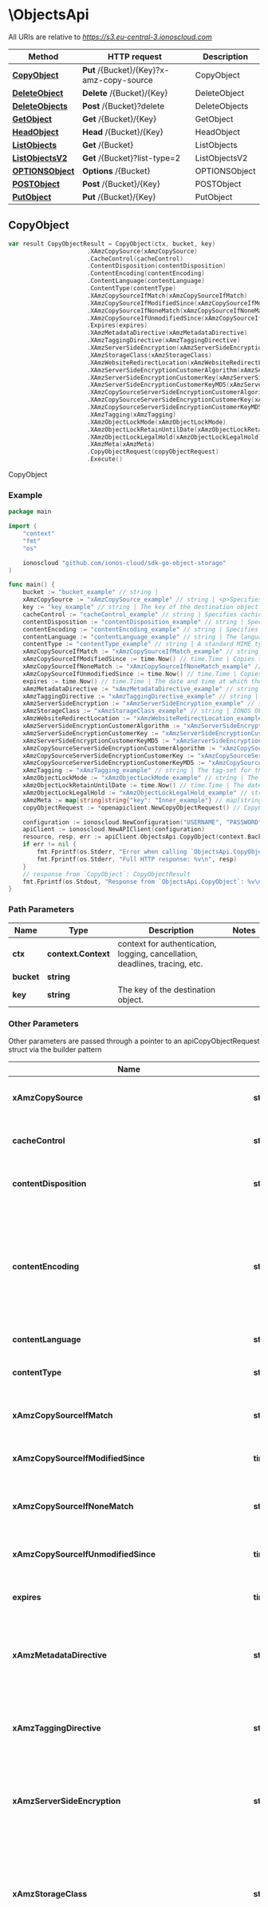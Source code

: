 # \ObjectsApi

All URIs are relative to *https://s3.eu-central-3.ionoscloud.com*

|Method | HTTP request | Description|
|------------- | ------------- | -------------|
|[**CopyObject**](ObjectsApi.md#CopyObject) | **Put** /{Bucket}/{Key}?x-amz-copy-source | CopyObject|
|[**DeleteObject**](ObjectsApi.md#DeleteObject) | **Delete** /{Bucket}/{Key} | DeleteObject|
|[**DeleteObjects**](ObjectsApi.md#DeleteObjects) | **Post** /{Bucket}?delete | DeleteObjects|
|[**GetObject**](ObjectsApi.md#GetObject) | **Get** /{Bucket}/{Key} | GetObject|
|[**HeadObject**](ObjectsApi.md#HeadObject) | **Head** /{Bucket}/{Key} | HeadObject|
|[**ListObjects**](ObjectsApi.md#ListObjects) | **Get** /{Bucket} | ListObjects|
|[**ListObjectsV2**](ObjectsApi.md#ListObjectsV2) | **Get** /{Bucket}?list-type&#x3D;2 | ListObjectsV2|
|[**OPTIONSObject**](ObjectsApi.md#OPTIONSObject) | **Options** /{Bucket} | OPTIONSObject|
|[**POSTObject**](ObjectsApi.md#POSTObject) | **Post** /{Bucket}/{Key} | POSTObject|
|[**PutObject**](ObjectsApi.md#PutObject) | **Put** /{Bucket}/{Key} | PutObject|



## CopyObject

```go
var result CopyObjectResult = CopyObject(ctx, bucket, key)
                      .XAmzCopySource(xAmzCopySource)
                      .CacheControl(cacheControl)
                      .ContentDisposition(contentDisposition)
                      .ContentEncoding(contentEncoding)
                      .ContentLanguage(contentLanguage)
                      .ContentType(contentType)
                      .XAmzCopySourceIfMatch(xAmzCopySourceIfMatch)
                      .XAmzCopySourceIfModifiedSince(xAmzCopySourceIfModifiedSince)
                      .XAmzCopySourceIfNoneMatch(xAmzCopySourceIfNoneMatch)
                      .XAmzCopySourceIfUnmodifiedSince(xAmzCopySourceIfUnmodifiedSince)
                      .Expires(expires)
                      .XAmzMetadataDirective(xAmzMetadataDirective)
                      .XAmzTaggingDirective(xAmzTaggingDirective)
                      .XAmzServerSideEncryption(xAmzServerSideEncryption)
                      .XAmzStorageClass(xAmzStorageClass)
                      .XAmzWebsiteRedirectLocation(xAmzWebsiteRedirectLocation)
                      .XAmzServerSideEncryptionCustomerAlgorithm(xAmzServerSideEncryptionCustomerAlgorithm)
                      .XAmzServerSideEncryptionCustomerKey(xAmzServerSideEncryptionCustomerKey)
                      .XAmzServerSideEncryptionCustomerKeyMD5(xAmzServerSideEncryptionCustomerKeyMD5)
                      .XAmzCopySourceServerSideEncryptionCustomerAlgorithm(xAmzCopySourceServerSideEncryptionCustomerAlgorithm)
                      .XAmzCopySourceServerSideEncryptionCustomerKey(xAmzCopySourceServerSideEncryptionCustomerKey)
                      .XAmzCopySourceServerSideEncryptionCustomerKeyMD5(xAmzCopySourceServerSideEncryptionCustomerKeyMD5)
                      .XAmzTagging(xAmzTagging)
                      .XAmzObjectLockMode(xAmzObjectLockMode)
                      .XAmzObjectLockRetainUntilDate(xAmzObjectLockRetainUntilDate)
                      .XAmzObjectLockLegalHold(xAmzObjectLockLegalHold)
                      .XAmzMeta(xAmzMeta)
                      .CopyObjectRequest(copyObjectRequest)
                      .Execute()
```

CopyObject



### Example

```go
package main

import (
    "context"
    "fmt"
    "os"

    ionoscloud "github.com/ionos-cloud/sdk-go-object-storage"
)

func main() {
    bucket := "bucket_example" // string | 
    xAmzCopySource := "xAmzCopySource_example" // string | <p>Specifies the source object for the copy operation.
    key := "key_example" // string | The key of the destination object.
    cacheControl := "cacheControl_example" // string | Specifies caching behavior along the request/reply chain. (optional)
    contentDisposition := "contentDisposition_example" // string | Specifies presentational information for the object. (optional)
    contentEncoding := "contentEncoding_example" // string | Specifies what content encodings have been applied to the object and thus what decoding mechanisms must be applied to obtain the media-type referenced by the Content-Type header field. (optional)
    contentLanguage := "contentLanguage_example" // string | The language the content is in. (optional)
    contentType := "contentType_example" // string | A standard MIME type describing the format of the object data. (optional)
    xAmzCopySourceIfMatch := "xAmzCopySourceIfMatch_example" // string | Copies the object if its entity tag (ETag) matches the specified tag. (optional)
    xAmzCopySourceIfModifiedSince := time.Now() // time.Time | Copies the object if it has been modified since the specified time. (optional)
    xAmzCopySourceIfNoneMatch := "xAmzCopySourceIfNoneMatch_example" // string | Copies the object if its entity tag (ETag) is different than the specified ETag. (optional)
    xAmzCopySourceIfUnmodifiedSince := time.Now() // time.Time | Copies the object if it hasn't been modified since the specified time. (optional)
    expires := time.Now() // time.Time | The date and time at which the object is no longer cacheable. (optional)
    xAmzMetadataDirective := "xAmzMetadataDirective_example" // string | Specifies whether the metadata is copied from the source object or replaced with metadata provided in the request. (optional)
    xAmzTaggingDirective := "xAmzTaggingDirective_example" // string | Specifies whether the object tag-set are copied from the source object or replaced with tag-set provided in the request. (optional)
    xAmzServerSideEncryption := "xAmzServerSideEncryption_example" // string | The server-side encryption algorithm used when storing this object in IONOS Object Storage (AES256). (optional)
    xAmzStorageClass := "xAmzStorageClass_example" // string | IONOS Object Storage uses the STANDARD Storage Class to store newly created objects. The STANDARD storage class provides high durability and high availability. (optional)
    xAmzWebsiteRedirectLocation := "xAmzWebsiteRedirectLocation_example" // string | If the bucket is configured as a website, redirects requests for this object to another object in the same bucket or to an external URL. IONOS Object Storage stores the value of this header in the object metadata. (optional)
    xAmzServerSideEncryptionCustomerAlgorithm := "xAmzServerSideEncryptionCustomerAlgorithm_example" // string | Specifies the algorithm to use to when encrypting the object (AES256). (optional)
    xAmzServerSideEncryptionCustomerKey := "xAmzServerSideEncryptionCustomerKey_example" // string | Specifies the customer-provided encryption key for IONOS Object Storage to use in encrypting data. This value is used to store the object and then it is discarded; IONOS Object Storage does not store the encryption key. The key must be appropriate for use with the algorithm specified in the `x-amz-server-side-encryption-customer-algorithm` header. (optional)
    xAmzServerSideEncryptionCustomerKeyMD5 := "xAmzServerSideEncryptionCustomerKeyMD5_example" // string | Specifies the 128-bit MD5 digest of the encryption key according to RFC 1321. IONOS Object Storage uses this header for a message integrity check to ensure that the encryption key was transmitted without error. (optional)
    xAmzCopySourceServerSideEncryptionCustomerAlgorithm := "xAmzCopySourceServerSideEncryptionCustomerAlgorithm_example" // string | Specifies the algorithm to use when decrypting the source object (AES256). (optional)
    xAmzCopySourceServerSideEncryptionCustomerKey := "xAmzCopySourceServerSideEncryptionCustomerKey_example" // string | Specifies the customer-provided encryption key for IONOS Object Storage to use to decrypt the source object. The encryption key provided in this header must be one that was used when the source object was created. (optional)
    xAmzCopySourceServerSideEncryptionCustomerKeyMD5 := "xAmzCopySourceServerSideEncryptionCustomerKeyMD5_example" // string | Specifies the 128-bit MD5 digest of the encryption key according to RFC 1321. IONOS Object Storage uses this header for a message integrity check to ensure that the encryption key was transmitted without error. (optional)
    xAmzTagging := "xAmzTagging_example" // string | The tag-set for the object destination object this value must be used in conjunction with the `TaggingDirective`. The tag-set must be encoded as URL Query parameters. (optional)
    xAmzObjectLockMode := "xAmzObjectLockMode_example" // string | The Object Lock mode that you want to apply to the copied object. (optional)
    xAmzObjectLockRetainUntilDate := time.Now() // time.Time | The date and time when you want the copied object's Object Lock to expire. (optional)
    xAmzObjectLockLegalHold := "xAmzObjectLockLegalHold_example" // string | Specifies whether you want to apply a Legal Hold to the copied object. (optional)
    xAmzMeta := map[string]string{"key": "Inner_example"} // map[string]string | A map of metadata to store with the object in S3. (optional)
    copyObjectRequest := *openapiclient.NewCopyObjectRequest() // CopyObjectRequest |  (optional)

    configuration := ionoscloud.NewConfiguration("USERNAME", "PASSWORD", "TOKEN", "HOST_URL")
    apiClient := ionoscloud.NewAPIClient(configuration)
    resource, resp, err := apiClient.ObjectsApi.CopyObject(context.Background(), bucket, key).XAmzCopySource(xAmzCopySource).CacheControl(cacheControl).ContentDisposition(contentDisposition).ContentEncoding(contentEncoding).ContentLanguage(contentLanguage).ContentType(contentType).XAmzCopySourceIfMatch(xAmzCopySourceIfMatch).XAmzCopySourceIfModifiedSince(xAmzCopySourceIfModifiedSince).XAmzCopySourceIfNoneMatch(xAmzCopySourceIfNoneMatch).XAmzCopySourceIfUnmodifiedSince(xAmzCopySourceIfUnmodifiedSince).Expires(expires).XAmzMetadataDirective(xAmzMetadataDirective).XAmzTaggingDirective(xAmzTaggingDirective).XAmzServerSideEncryption(xAmzServerSideEncryption).XAmzStorageClass(xAmzStorageClass).XAmzWebsiteRedirectLocation(xAmzWebsiteRedirectLocation).XAmzServerSideEncryptionCustomerAlgorithm(xAmzServerSideEncryptionCustomerAlgorithm).XAmzServerSideEncryptionCustomerKey(xAmzServerSideEncryptionCustomerKey).XAmzServerSideEncryptionCustomerKeyMD5(xAmzServerSideEncryptionCustomerKeyMD5).XAmzCopySourceServerSideEncryptionCustomerAlgorithm(xAmzCopySourceServerSideEncryptionCustomerAlgorithm).XAmzCopySourceServerSideEncryptionCustomerKey(xAmzCopySourceServerSideEncryptionCustomerKey).XAmzCopySourceServerSideEncryptionCustomerKeyMD5(xAmzCopySourceServerSideEncryptionCustomerKeyMD5).XAmzTagging(xAmzTagging).XAmzObjectLockMode(xAmzObjectLockMode).XAmzObjectLockRetainUntilDate(xAmzObjectLockRetainUntilDate).XAmzObjectLockLegalHold(xAmzObjectLockLegalHold).XAmzMeta(xAmzMeta).CopyObjectRequest(copyObjectRequest).Execute()
    if err != nil {
        fmt.Fprintf(os.Stderr, "Error when calling `ObjectsApi.CopyObject``: %v\n", err)
        fmt.Fprintf(os.Stderr, "Full HTTP response: %v\n", resp)
    }
    // response from `CopyObject`: CopyObjectResult
    fmt.Fprintf(os.Stdout, "Response from `ObjectsApi.CopyObject`: %v\n", resource)
}
```

### Path Parameters


|Name | Type | Description  | Notes|
|------------- | ------------- | ------------- | -------------|
|**ctx** | **context.Context** | context for authentication, logging, cancellation, deadlines, tracing, etc.|
|**bucket** | **string** |  | |
|**key** | **string** | The key of the destination object. | |

### Other Parameters

Other parameters are passed through a pointer to an apiCopyObjectRequest struct via the builder pattern


|Name | Type | Description  | Notes|
|------------- | ------------- | ------------- | -------------|
| **xAmzCopySource** | **string** | &lt;p&gt;Specifies the source object for the copy operation. | |
| **cacheControl** | **string** | Specifies caching behavior along the request/reply chain. | |
| **contentDisposition** | **string** | Specifies presentational information for the object. | |
| **contentEncoding** | **string** | Specifies what content encodings have been applied to the object and thus what decoding mechanisms must be applied to obtain the media-type referenced by the Content-Type header field. | |
| **contentLanguage** | **string** | The language the content is in. | |
| **contentType** | **string** | A standard MIME type describing the format of the object data. | |
| **xAmzCopySourceIfMatch** | **string** | Copies the object if its entity tag (ETag) matches the specified tag. | |
| **xAmzCopySourceIfModifiedSince** | **time.Time** | Copies the object if it has been modified since the specified time. | |
| **xAmzCopySourceIfNoneMatch** | **string** | Copies the object if its entity tag (ETag) is different than the specified ETag. | |
| **xAmzCopySourceIfUnmodifiedSince** | **time.Time** | Copies the object if it hasn&#39;t been modified since the specified time. | |
| **expires** | **time.Time** | The date and time at which the object is no longer cacheable. | |
| **xAmzMetadataDirective** | **string** | Specifies whether the metadata is copied from the source object or replaced with metadata provided in the request. | |
| **xAmzTaggingDirective** | **string** | Specifies whether the object tag-set are copied from the source object or replaced with tag-set provided in the request. | |
| **xAmzServerSideEncryption** | **string** | The server-side encryption algorithm used when storing this object in IONOS Object Storage (AES256). | |
| **xAmzStorageClass** | **string** | IONOS Object Storage uses the STANDARD Storage Class to store newly created objects. The STANDARD storage class provides high durability and high availability. | |
| **xAmzWebsiteRedirectLocation** | **string** | If the bucket is configured as a website, redirects requests for this object to another object in the same bucket or to an external URL. IONOS Object Storage stores the value of this header in the object metadata. | |
| **xAmzServerSideEncryptionCustomerAlgorithm** | **string** | Specifies the algorithm to use to when encrypting the object (AES256). | |
| **xAmzServerSideEncryptionCustomerKey** | **string** | Specifies the customer-provided encryption key for IONOS Object Storage to use in encrypting data. This value is used to store the object and then it is discarded; IONOS Object Storage does not store the encryption key. The key must be appropriate for use with the algorithm specified in the &#x60;x-amz-server-side-encryption-customer-algorithm&#x60; header. | |
| **xAmzServerSideEncryptionCustomerKeyMD5** | **string** | Specifies the 128-bit MD5 digest of the encryption key according to RFC 1321. IONOS Object Storage uses this header for a message integrity check to ensure that the encryption key was transmitted without error. | |
| **xAmzCopySourceServerSideEncryptionCustomerAlgorithm** | **string** | Specifies the algorithm to use when decrypting the source object (AES256). | |
| **xAmzCopySourceServerSideEncryptionCustomerKey** | **string** | Specifies the customer-provided encryption key for IONOS Object Storage to use to decrypt the source object. The encryption key provided in this header must be one that was used when the source object was created. | |
| **xAmzCopySourceServerSideEncryptionCustomerKeyMD5** | **string** | Specifies the 128-bit MD5 digest of the encryption key according to RFC 1321. IONOS Object Storage uses this header for a message integrity check to ensure that the encryption key was transmitted without error. | |
| **xAmzTagging** | **string** | The tag-set for the object destination object this value must be used in conjunction with the &#x60;TaggingDirective&#x60;. The tag-set must be encoded as URL Query parameters. | |
| **xAmzObjectLockMode** | **string** | The Object Lock mode that you want to apply to the copied object. | |
| **xAmzObjectLockRetainUntilDate** | **time.Time** | The date and time when you want the copied object&#39;s Object Lock to expire. | |
| **xAmzObjectLockLegalHold** | **string** | Specifies whether you want to apply a Legal Hold to the copied object. | |
| **xAmzMeta** | [**map[string]string**](../models/string.md) | A map of metadata to store with the object in S3. | |
| **copyObjectRequest** | [**CopyObjectRequest**](../models/CopyObjectRequest.md) |  | |

### Return type

[**CopyObjectResult**](../models/CopyObjectResult.md)

### HTTP request headers

- **Content-Type**: application/xml
- **Accept**: application/xml


### URLs Configuration per Operation
Each operation can use different server URL defined using `OperationServers` map in the `Configuration`.
An operation is uniquely identified by `"ObjectsApiService.CopyObject"` string.
Similar rules for overriding default operation server index and variables apply by using `sw.ContextOperationServerIndices` and `sw.ContextOperationServerVariables` context maps.

```golang
ctx := context.WithValue(context.Background(), {packageName}.ContextOperationServerIndices, map[string]int{
    "ObjectsApiService.CopyObject": 2,
})
ctx = context.WithValue(context.Background(), {packageName}.ContextOperationServerVariables, map[string]map[string]string{
    "ObjectsApiService.CopyObject": {
    "port": "8443",
},
})
```


## DeleteObject

```go
var result map[string]interface{} = DeleteObject(ctx, bucket, key)
                      .XAmzMfa(xAmzMfa)
                      .VersionId(versionId)
                      .XAmzBypassGovernanceRetention(xAmzBypassGovernanceRetention)
                      .Execute()
```

DeleteObject



### Example

```go
package main

import (
    "context"
    "fmt"
    "os"

    ionoscloud "github.com/ionos-cloud/sdk-go-object-storage"
)

func main() {
    bucket := "bucket_example" // string | 
    key := "key_example" // string | Key name of the object to delete.
    xAmzMfa := "xAmzMfa_example" // string | The concatenation of the authentication device's serial number, a space, and the value that is displayed on your authentication device. Required to permanently delete a versioned object if versioning is configured with MFA Delete enabled. (optional)
    versionId := "versionId_example" // string | VersionId used to reference a specific version of the object. (optional)
    xAmzBypassGovernanceRetention := true // bool | Indicates whether S3 Object Lock should bypass Governance-mode restrictions to process this operation. To use this header, you must have the `PutBucketPublicAccessBlock` permission. (optional)

    configuration := ionoscloud.NewConfiguration("USERNAME", "PASSWORD", "TOKEN", "HOST_URL")
    apiClient := ionoscloud.NewAPIClient(configuration)
    resp, err := apiClient.ObjectsApi.DeleteObject(context.Background(), bucket, key).XAmzMfa(xAmzMfa).VersionId(versionId).XAmzBypassGovernanceRetention(xAmzBypassGovernanceRetention).Execute()
    if err != nil {
        fmt.Fprintf(os.Stderr, "Error when calling `ObjectsApi.DeleteObject``: %v\n", err)
        fmt.Fprintf(os.Stderr, "Full HTTP response: %v\n", resp)
    }
    // response from `DeleteObject`: map[string]interface{}
    fmt.Fprintf(os.Stdout, "Response from `ObjectsApi.DeleteObject`: %v\n", resource)
}
```

### Path Parameters


|Name | Type | Description  | Notes|
|------------- | ------------- | ------------- | -------------|
|**ctx** | **context.Context** | context for authentication, logging, cancellation, deadlines, tracing, etc.|
|**bucket** | **string** |  | |
|**key** | **string** | Key name of the object to delete. | |

### Other Parameters

Other parameters are passed through a pointer to an apiDeleteObjectRequest struct via the builder pattern


|Name | Type | Description  | Notes|
|------------- | ------------- | ------------- | -------------|
| **xAmzMfa** | **string** | The concatenation of the authentication device&#39;s serial number, a space, and the value that is displayed on your authentication device. Required to permanently delete a versioned object if versioning is configured with MFA Delete enabled. | |
| **versionId** | **string** | VersionId used to reference a specific version of the object. | |
| **xAmzBypassGovernanceRetention** | **bool** | Indicates whether S3 Object Lock should bypass Governance-mode restrictions to process this operation. To use this header, you must have the &#x60;PutBucketPublicAccessBlock&#x60; permission. | |

### Return type

**map[string]interface{}**

### HTTP request headers

- **Content-Type**: Not defined
- **Accept**: application/xml


### URLs Configuration per Operation
Each operation can use different server URL defined using `OperationServers` map in the `Configuration`.
An operation is uniquely identified by `"ObjectsApiService.DeleteObject"` string.
Similar rules for overriding default operation server index and variables apply by using `sw.ContextOperationServerIndices` and `sw.ContextOperationServerVariables` context maps.

```golang
ctx := context.WithValue(context.Background(), {packageName}.ContextOperationServerIndices, map[string]int{
    "ObjectsApiService.DeleteObject": 2,
})
ctx = context.WithValue(context.Background(), {packageName}.ContextOperationServerVariables, map[string]map[string]string{
    "ObjectsApiService.DeleteObject": {
    "port": "8443",
},
})
```


## DeleteObjects

```go
var result DeleteObjectsOutput = DeleteObjects(ctx, bucket)
                      .DeleteObjectsRequest(deleteObjectsRequest)
                      .XAmzMfa(xAmzMfa)
                      .XAmzBypassGovernanceRetention(xAmzBypassGovernanceRetention)
                      .Execute()
```

DeleteObjects



### Example

```go
package main

import (
    "context"
    "fmt"
    "os"

    ionoscloud "github.com/ionos-cloud/sdk-go-object-storage"
)

func main() {
    bucket := "bucket_example" // string | 
    deleteObjectsRequest := *openapiclient.NewDeleteObjectsRequest() // DeleteObjectsRequest | 
    xAmzMfa := "xAmzMfa_example" // string | The concatenation of the authentication device's serial number, a space, and the value that is displayed on your authentication device. Required to permanently delete a versioned object if versioning is configured with MFA Delete enabled. (optional)
    xAmzBypassGovernanceRetention := true // bool | Specifies whether you want to delete this object even if it has a Governance-type Object Lock in place. To use this header, you must have the `PutBucketPublicAccessBlock` permission. (optional)

    configuration := ionoscloud.NewConfiguration("USERNAME", "PASSWORD", "TOKEN", "HOST_URL")
    apiClient := ionoscloud.NewAPIClient(configuration)
    resource, resp, err := apiClient.ObjectsApi.DeleteObjects(context.Background(), bucket).DeleteObjectsRequest(deleteObjectsRequest).XAmzMfa(xAmzMfa).XAmzBypassGovernanceRetention(xAmzBypassGovernanceRetention).Execute()
    if err != nil {
        fmt.Fprintf(os.Stderr, "Error when calling `ObjectsApi.DeleteObjects``: %v\n", err)
        fmt.Fprintf(os.Stderr, "Full HTTP response: %v\n", resp)
    }
    // response from `DeleteObjects`: DeleteObjectsOutput
    fmt.Fprintf(os.Stdout, "Response from `ObjectsApi.DeleteObjects`: %v\n", resource)
}
```

### Path Parameters


|Name | Type | Description  | Notes|
|------------- | ------------- | ------------- | -------------|
|**ctx** | **context.Context** | context for authentication, logging, cancellation, deadlines, tracing, etc.|
|**bucket** | **string** |  | |

### Other Parameters

Other parameters are passed through a pointer to an apiDeleteObjectsRequest struct via the builder pattern


|Name | Type | Description  | Notes|
|------------- | ------------- | ------------- | -------------|
| **deleteObjectsRequest** | [**DeleteObjectsRequest**](../models/DeleteObjectsRequest.md) |  | |
| **xAmzMfa** | **string** | The concatenation of the authentication device&#39;s serial number, a space, and the value that is displayed on your authentication device. Required to permanently delete a versioned object if versioning is configured with MFA Delete enabled. | |
| **xAmzBypassGovernanceRetention** | **bool** | Specifies whether you want to delete this object even if it has a Governance-type Object Lock in place. To use this header, you must have the &#x60;PutBucketPublicAccessBlock&#x60; permission. | |

### Return type

[**DeleteObjectsOutput**](../models/DeleteObjectsOutput.md)

### HTTP request headers

- **Content-Type**: application/xml
- **Accept**: application/xml


### URLs Configuration per Operation
Each operation can use different server URL defined using `OperationServers` map in the `Configuration`.
An operation is uniquely identified by `"ObjectsApiService.DeleteObjects"` string.
Similar rules for overriding default operation server index and variables apply by using `sw.ContextOperationServerIndices` and `sw.ContextOperationServerVariables` context maps.

```golang
ctx := context.WithValue(context.Background(), {packageName}.ContextOperationServerIndices, map[string]int{
    "ObjectsApiService.DeleteObjects": 2,
})
ctx = context.WithValue(context.Background(), {packageName}.ContextOperationServerVariables, map[string]map[string]string{
    "ObjectsApiService.DeleteObjects": {
    "port": "8443",
},
})
```


## GetObject

```go
var result *os.File = GetObject(ctx, bucket, key)
                      .IfMatch(ifMatch)
                      .IfModifiedSince(ifModifiedSince)
                      .IfNoneMatch(ifNoneMatch)
                      .IfUnmodifiedSince(ifUnmodifiedSince)
                      .Range_(range_)
                      .ResponseCacheControl(responseCacheControl)
                      .ResponseContentDisposition(responseContentDisposition)
                      .ResponseContentEncoding(responseContentEncoding)
                      .ResponseContentLanguage(responseContentLanguage)
                      .ResponseContentType(responseContentType)
                      .ResponseExpires(responseExpires)
                      .VersionId(versionId)
                      .XAmzServerSideEncryptionCustomerAlgorithm(xAmzServerSideEncryptionCustomerAlgorithm)
                      .XAmzServerSideEncryptionCustomerKey(xAmzServerSideEncryptionCustomerKey)
                      .XAmzServerSideEncryptionCustomerKeyMD5(xAmzServerSideEncryptionCustomerKeyMD5)
                      .PartNumber(partNumber)
                      .Execute()
```

GetObject



### Example

```go
package main

import (
    "context"
    "fmt"
    "os"

    ionoscloud "github.com/ionos-cloud/sdk-go-object-storage"
)

func main() {
    bucket := "bucket_example" // string | 
    key := "key_example" // string | <p> Key of the object to get. </p> <p> <b> Possible values:</b> length ≥ 1 </p>
    ifMatch := "ifMatch_example" // string | Return the object only if its entity tag (ETag) is the same as the one specified, otherwise return a 412 (precondition failed). (optional)
    ifModifiedSince := time.Now() // time.Time | Return the object only if it has been modified since the specified time, otherwise return a 304 (not modified). (optional)
    ifNoneMatch := "ifNoneMatch_example" // string | Return the object only if its entity tag (ETag) is different from the one specified, otherwise return a 304 (not modified). (optional)
    ifUnmodifiedSince := time.Now() // time.Time | Return the object only if it has not been modified since the specified time, otherwise return a 412 (precondition failed). (optional)
    range_ := "range__example" // string | <p>Downloads the specified range bytes of an object. For more information about the HTTP Range header, see <a href=\"https://www.w3.org/Protocols/rfc2616/rfc2616-sec14.html#sec14.35\">Range</a>.</p> <note> <p>IONOS Object Storage doesn't support retrieving multiple ranges of data per `GET` request.</p> </note> (optional)
    responseCacheControl := "responseCacheControl_example" // string | Sets the `Cache-Control` header of the response. (optional)
    responseContentDisposition := "responseContentDisposition_example" // string | Sets the `Content-Disposition` header of the response (optional)
    responseContentEncoding := "responseContentEncoding_example" // string | Sets the `Content-Encoding` header of the response. (optional)
    responseContentLanguage := "responseContentLanguage_example" // string | Sets the `Content-Language` header of the response. (optional)
    responseContentType := "responseContentType_example" // string | Sets the `Content-Type` header of the response. (optional)
    responseExpires := time.Now() // time.Time | Sets the `Expires` header of the response. (optional)
    versionId := "versionId_example" // string | VersionId used to reference a specific version of the object. (optional)
    xAmzServerSideEncryptionCustomerAlgorithm := "xAmzServerSideEncryptionCustomerAlgorithm_example" // string | Specifies the algorithm to use to when decrypting the object (AES256). (optional)
    xAmzServerSideEncryptionCustomerKey := "xAmzServerSideEncryptionCustomerKey_example" // string | Specifies the customer-provided encryption key for IONOS Object Storage used to encrypt the data. This value is used to decrypt the object when recovering it and must match the one used when storing the data. The key must be appropriate for use with the algorithm specified in the `x-amz-server-side-encryption-customer-algorithm` header. (optional)
    xAmzServerSideEncryptionCustomerKeyMD5 := "xAmzServerSideEncryptionCustomerKeyMD5_example" // string | Specifies the 128-bit MD5 digest of the encryption key according to RFC 1321. IONOS Object Storage uses this header for a message integrity check to ensure that the encryption key was transmitted without error. (optional)
    partNumber := int32(56) // int32 | Part number of the object being read. This is a positive integer between 1 and 10,000. Effectively performs a 'ranged' GET request for the part specified. Useful for downloading just a part of an object. (optional)

    configuration := ionoscloud.NewConfiguration("USERNAME", "PASSWORD", "TOKEN", "HOST_URL")
    apiClient := ionoscloud.NewAPIClient(configuration)
    resource, resp, err := apiClient.ObjectsApi.GetObject(context.Background(), bucket, key).IfMatch(ifMatch).IfModifiedSince(ifModifiedSince).IfNoneMatch(ifNoneMatch).IfUnmodifiedSince(ifUnmodifiedSince).Range_(range_).ResponseCacheControl(responseCacheControl).ResponseContentDisposition(responseContentDisposition).ResponseContentEncoding(responseContentEncoding).ResponseContentLanguage(responseContentLanguage).ResponseContentType(responseContentType).ResponseExpires(responseExpires).VersionId(versionId).XAmzServerSideEncryptionCustomerAlgorithm(xAmzServerSideEncryptionCustomerAlgorithm).XAmzServerSideEncryptionCustomerKey(xAmzServerSideEncryptionCustomerKey).XAmzServerSideEncryptionCustomerKeyMD5(xAmzServerSideEncryptionCustomerKeyMD5).PartNumber(partNumber).Execute()
    if err != nil {
        fmt.Fprintf(os.Stderr, "Error when calling `ObjectsApi.GetObject``: %v\n", err)
        fmt.Fprintf(os.Stderr, "Full HTTP response: %v\n", resp)
    }
    // response from `GetObject`: *os.File
    fmt.Fprintf(os.Stdout, "Response from `ObjectsApi.GetObject`: %v\n", resource)
}
```

### Path Parameters


|Name | Type | Description  | Notes|
|------------- | ------------- | ------------- | -------------|
|**ctx** | **context.Context** | context for authentication, logging, cancellation, deadlines, tracing, etc.|
|**bucket** | **string** |  | |
|**key** | **string** | &lt;p&gt; Key of the object to get. &lt;/p&gt; &lt;p&gt; &lt;b&gt; Possible values:&lt;/b&gt; length ≥ 1 &lt;/p&gt; | |

### Other Parameters

Other parameters are passed through a pointer to an apiGetObjectRequest struct via the builder pattern


|Name | Type | Description  | Notes|
|------------- | ------------- | ------------- | -------------|
| **ifMatch** | **string** | Return the object only if its entity tag (ETag) is the same as the one specified, otherwise return a 412 (precondition failed). | |
| **ifModifiedSince** | **time.Time** | Return the object only if it has been modified since the specified time, otherwise return a 304 (not modified). | |
| **ifNoneMatch** | **string** | Return the object only if its entity tag (ETag) is different from the one specified, otherwise return a 304 (not modified). | |
| **ifUnmodifiedSince** | **time.Time** | Return the object only if it has not been modified since the specified time, otherwise return a 412 (precondition failed). | |
| **range_** | **string** | &lt;p&gt;Downloads the specified range bytes of an object. For more information about the HTTP Range header, see &lt;a href&#x3D;\&quot;https://www.w3.org/Protocols/rfc2616/rfc2616-sec14.html#sec14.35\&quot;&gt;Range&lt;/a&gt;.&lt;/p&gt; &lt;note&gt; &lt;p&gt;IONOS Object Storage doesn&#39;t support retrieving multiple ranges of data per &#x60;GET&#x60; request.&lt;/p&gt; &lt;/note&gt; | |
| **responseCacheControl** | **string** | Sets the &#x60;Cache-Control&#x60; header of the response. | |
| **responseContentDisposition** | **string** | Sets the &#x60;Content-Disposition&#x60; header of the response | |
| **responseContentEncoding** | **string** | Sets the &#x60;Content-Encoding&#x60; header of the response. | |
| **responseContentLanguage** | **string** | Sets the &#x60;Content-Language&#x60; header of the response. | |
| **responseContentType** | **string** | Sets the &#x60;Content-Type&#x60; header of the response. | |
| **responseExpires** | **time.Time** | Sets the &#x60;Expires&#x60; header of the response. | |
| **versionId** | **string** | VersionId used to reference a specific version of the object. | |
| **xAmzServerSideEncryptionCustomerAlgorithm** | **string** | Specifies the algorithm to use to when decrypting the object (AES256). | |
| **xAmzServerSideEncryptionCustomerKey** | **string** | Specifies the customer-provided encryption key for IONOS Object Storage used to encrypt the data. This value is used to decrypt the object when recovering it and must match the one used when storing the data. The key must be appropriate for use with the algorithm specified in the &#x60;x-amz-server-side-encryption-customer-algorithm&#x60; header. | |
| **xAmzServerSideEncryptionCustomerKeyMD5** | **string** | Specifies the 128-bit MD5 digest of the encryption key according to RFC 1321. IONOS Object Storage uses this header for a message integrity check to ensure that the encryption key was transmitted without error. | |
| **partNumber** | **int32** | Part number of the object being read. This is a positive integer between 1 and 10,000. Effectively performs a &#39;ranged&#39; GET request for the part specified. Useful for downloading just a part of an object. | |

### Return type

[***os.File**](../models/*os.File.md)

### HTTP request headers

- **Content-Type**: Not defined
- **Accept**: application/xml


### URLs Configuration per Operation
Each operation can use different server URL defined using `OperationServers` map in the `Configuration`.
An operation is uniquely identified by `"ObjectsApiService.GetObject"` string.
Similar rules for overriding default operation server index and variables apply by using `sw.ContextOperationServerIndices` and `sw.ContextOperationServerVariables` context maps.

```golang
ctx := context.WithValue(context.Background(), {packageName}.ContextOperationServerIndices, map[string]int{
    "ObjectsApiService.GetObject": 2,
})
ctx = context.WithValue(context.Background(), {packageName}.ContextOperationServerVariables, map[string]map[string]string{
    "ObjectsApiService.GetObject": {
    "port": "8443",
},
})
```


## HeadObject

```go
var result HeadObjectOutput = HeadObject(ctx, bucket, key)
                      .IfMatch(ifMatch)
                      .IfModifiedSince(ifModifiedSince)
                      .IfNoneMatch(ifNoneMatch)
                      .IfUnmodifiedSince(ifUnmodifiedSince)
                      .Range_(range_)
                      .VersionId(versionId)
                      .XAmzServerSideEncryptionCustomerAlgorithm(xAmzServerSideEncryptionCustomerAlgorithm)
                      .XAmzServerSideEncryptionCustomerKey(xAmzServerSideEncryptionCustomerKey)
                      .XAmzServerSideEncryptionCustomerKeyMD5(xAmzServerSideEncryptionCustomerKeyMD5)
                      .PartNumber(partNumber)
                      .Execute()
```

HeadObject



### Example

```go
package main

import (
    "context"
    "fmt"
    "os"

    ionoscloud "github.com/ionos-cloud/sdk-go-object-storage"
)

func main() {
    bucket := "bucket_example" // string | 
    key := "key_example" // string | The object key.
    ifMatch := "ifMatch_example" // string | Return the object only if its entity tag (ETag) is the same as the one specified, otherwise return a 412 (precondition failed). (optional)
    ifModifiedSince := time.Now() // time.Time | Return the object only if it has been modified since the specified time, otherwise return a 304 (not modified). (optional)
    ifNoneMatch := "ifNoneMatch_example" // string | Return the object only if its entity tag (ETag) is different from the one specified, otherwise return a 304 (not modified). (optional)
    ifUnmodifiedSince := time.Now() // time.Time | Return the object only if it has not been modified since the specified time, otherwise return a 412 (precondition failed). (optional)
    range_ := "range__example" // string | <p>Downloads the specified range bytes of an object. For more information about the HTTP Range header, see <a href=\"https://www.w3.org/Protocols/rfc2616/rfc2616-sec14.html#sec14.35\">Range</a>.</p> <note> <p>IONOS Object Storage doesn't support retrieving multiple ranges of data per `GET` request.</p> </note> (optional)
    versionId := "versionId_example" // string | VersionId used to reference a specific version of the object. (optional)
    xAmzServerSideEncryptionCustomerAlgorithm := "xAmzServerSideEncryptionCustomerAlgorithm_example" // string | Specifies the algorithm to use to when encrypting the object (AES256). (optional)
    xAmzServerSideEncryptionCustomerKey := "xAmzServerSideEncryptionCustomerKey_example" // string | Specifies the customer-provided encryption key for IONOS Object Storage to use in encrypting data. This value is used to store the object and then it is discarded; IONOS Object Storage does not store the encryption key. The key must be appropriate for use with the algorithm specified in the `x-amz-server-side-encryption-customer-algorithm` header. (optional)
    xAmzServerSideEncryptionCustomerKeyMD5 := "xAmzServerSideEncryptionCustomerKeyMD5_example" // string | Specifies the 128-bit MD5 digest of the encryption key according to RFC 1321. IONOS Object Storage uses this header for a message integrity check to ensure that the encryption key was transmitted without error. (optional)
    partNumber := int32(56) // int32 | Part number of the object being read. This is a positive integer between 1 and 10,000. Effectively performs a 'ranged' HEAD request for the part specified. Useful querying about the size of the part and the number of parts in this object. (optional)

    configuration := ionoscloud.NewConfiguration("USERNAME", "PASSWORD", "TOKEN", "HOST_URL")
    apiClient := ionoscloud.NewAPIClient(configuration)
    resource, resp, err := apiClient.ObjectsApi.HeadObject(context.Background(), bucket, key).IfMatch(ifMatch).IfModifiedSince(ifModifiedSince).IfNoneMatch(ifNoneMatch).IfUnmodifiedSince(ifUnmodifiedSince).Range_(range_).VersionId(versionId).XAmzServerSideEncryptionCustomerAlgorithm(xAmzServerSideEncryptionCustomerAlgorithm).XAmzServerSideEncryptionCustomerKey(xAmzServerSideEncryptionCustomerKey).XAmzServerSideEncryptionCustomerKeyMD5(xAmzServerSideEncryptionCustomerKeyMD5).PartNumber(partNumber).Execute()
    if err != nil {
        fmt.Fprintf(os.Stderr, "Error when calling `ObjectsApi.HeadObject``: %v\n", err)
        fmt.Fprintf(os.Stderr, "Full HTTP response: %v\n", resp)
    }
    // response from `HeadObject`: HeadObjectOutput
    fmt.Fprintf(os.Stdout, "Response from `ObjectsApi.HeadObject`: %v\n", resource)
}
```

### Path Parameters


|Name | Type | Description  | Notes|
|------------- | ------------- | ------------- | -------------|
|**ctx** | **context.Context** | context for authentication, logging, cancellation, deadlines, tracing, etc.|
|**bucket** | **string** |  | |
|**key** | **string** | The object key. | |

### Other Parameters

Other parameters are passed through a pointer to an apiHeadObjectRequest struct via the builder pattern


|Name | Type | Description  | Notes|
|------------- | ------------- | ------------- | -------------|
| **ifMatch** | **string** | Return the object only if its entity tag (ETag) is the same as the one specified, otherwise return a 412 (precondition failed). | |
| **ifModifiedSince** | **time.Time** | Return the object only if it has been modified since the specified time, otherwise return a 304 (not modified). | |
| **ifNoneMatch** | **string** | Return the object only if its entity tag (ETag) is different from the one specified, otherwise return a 304 (not modified). | |
| **ifUnmodifiedSince** | **time.Time** | Return the object only if it has not been modified since the specified time, otherwise return a 412 (precondition failed). | |
| **range_** | **string** | &lt;p&gt;Downloads the specified range bytes of an object. For more information about the HTTP Range header, see &lt;a href&#x3D;\&quot;https://www.w3.org/Protocols/rfc2616/rfc2616-sec14.html#sec14.35\&quot;&gt;Range&lt;/a&gt;.&lt;/p&gt; &lt;note&gt; &lt;p&gt;IONOS Object Storage doesn&#39;t support retrieving multiple ranges of data per &#x60;GET&#x60; request.&lt;/p&gt; &lt;/note&gt; | |
| **versionId** | **string** | VersionId used to reference a specific version of the object. | |
| **xAmzServerSideEncryptionCustomerAlgorithm** | **string** | Specifies the algorithm to use to when encrypting the object (AES256). | |
| **xAmzServerSideEncryptionCustomerKey** | **string** | Specifies the customer-provided encryption key for IONOS Object Storage to use in encrypting data. This value is used to store the object and then it is discarded; IONOS Object Storage does not store the encryption key. The key must be appropriate for use with the algorithm specified in the &#x60;x-amz-server-side-encryption-customer-algorithm&#x60; header. | |
| **xAmzServerSideEncryptionCustomerKeyMD5** | **string** | Specifies the 128-bit MD5 digest of the encryption key according to RFC 1321. IONOS Object Storage uses this header for a message integrity check to ensure that the encryption key was transmitted without error. | |
| **partNumber** | **int32** | Part number of the object being read. This is a positive integer between 1 and 10,000. Effectively performs a &#39;ranged&#39; HEAD request for the part specified. Useful querying about the size of the part and the number of parts in this object. | |

### Return type

[**HeadObjectOutput**](../models/HeadObjectOutput.md)

### HTTP request headers

- **Content-Type**: Not defined
- **Accept**: application/xml


### URLs Configuration per Operation
Each operation can use different server URL defined using `OperationServers` map in the `Configuration`.
An operation is uniquely identified by `"ObjectsApiService.HeadObject"` string.
Similar rules for overriding default operation server index and variables apply by using `sw.ContextOperationServerIndices` and `sw.ContextOperationServerVariables` context maps.

```golang
ctx := context.WithValue(context.Background(), {packageName}.ContextOperationServerIndices, map[string]int{
    "ObjectsApiService.HeadObject": 2,
})
ctx = context.WithValue(context.Background(), {packageName}.ContextOperationServerVariables, map[string]map[string]string{
    "ObjectsApiService.HeadObject": {
    "port": "8443",
},
})
```


## ListObjects

```go
var result ListObjectsOutput = ListObjects(ctx, bucket)
                      .Delimiter(delimiter)
                      .EncodingType(encodingType)
                      .Marker(marker)
                      .MaxKeys(maxKeys)
                      .Prefix(prefix)
                      .XAmzRequestPayer(xAmzRequestPayer)
                      .MaxKeys2(maxKeys2)
                      .Marker2(marker2)
                      .Execute()
```

ListObjects



### Example

```go
package main

import (
    "context"
    "fmt"
    "os"

    ionoscloud "github.com/ionos-cloud/sdk-go-object-storage"
)

func main() {
    bucket := "bucket_example" // string | 
    delimiter := "delimiter_example" // string | A delimiter is a character you use to group keys. (optional)
    encodingType := "encodingType_example" // string |  (optional)
    marker := "marker_example" // string | Marker is where you want IONOS Object Storage to start listing from. IONOS Object Storage starts listing after this specified key. Marker can be any key in the bucket. (optional)
    maxKeys := int32(56) // int32 | Sets the maximum number of keys returned in the response. By default the operation returns up to 1,000 key names. The response might contain fewer keys but will never contain more.  (optional)
    prefix := "prefix_example" // string | Limits the response to keys that begin with the specified prefix. (optional)
    xAmzRequestPayer := "xAmzRequestPayer_example" // string | Confirms that the requester knows that she or he will be charged for the list objects request. Bucket owners need not specify this parameter in their requests. (optional)
    maxKeys2 := "maxKeys_example" // string | Pagination limit (optional)
    marker2 := "marker_example" // string | Pagination token (optional)

    configuration := ionoscloud.NewConfiguration("USERNAME", "PASSWORD", "TOKEN", "HOST_URL")
    apiClient := ionoscloud.NewAPIClient(configuration)
    resource, resp, err := apiClient.ObjectsApi.ListObjects(context.Background(), bucket).Delimiter(delimiter).EncodingType(encodingType).Marker(marker).MaxKeys(maxKeys).Prefix(prefix).XAmzRequestPayer(xAmzRequestPayer).MaxKeys2(maxKeys2).Marker2(marker2).Execute()
    if err != nil {
        fmt.Fprintf(os.Stderr, "Error when calling `ObjectsApi.ListObjects``: %v\n", err)
        fmt.Fprintf(os.Stderr, "Full HTTP response: %v\n", resp)
    }
    // response from `ListObjects`: ListObjectsOutput
    fmt.Fprintf(os.Stdout, "Response from `ObjectsApi.ListObjects`: %v\n", resource)
}
```

### Path Parameters


|Name | Type | Description  | Notes|
|------------- | ------------- | ------------- | -------------|
|**ctx** | **context.Context** | context for authentication, logging, cancellation, deadlines, tracing, etc.|
|**bucket** | **string** |  | |

### Other Parameters

Other parameters are passed through a pointer to an apiListObjectsRequest struct via the builder pattern


|Name | Type | Description  | Notes|
|------------- | ------------- | ------------- | -------------|
| **delimiter** | **string** | A delimiter is a character you use to group keys. | |
| **encodingType** | **string** |  | |
| **marker** | **string** | Marker is where you want IONOS Object Storage to start listing from. IONOS Object Storage starts listing after this specified key. Marker can be any key in the bucket. | |
| **maxKeys** | **int32** | Sets the maximum number of keys returned in the response. By default the operation returns up to 1,000 key names. The response might contain fewer keys but will never contain more.  | |
| **prefix** | **string** | Limits the response to keys that begin with the specified prefix. | |
| **xAmzRequestPayer** | **string** | Confirms that the requester knows that she or he will be charged for the list objects request. Bucket owners need not specify this parameter in their requests. | |
| **maxKeys2** | **string** | Pagination limit | |
| **marker2** | **string** | Pagination token | |

### Return type

[**ListObjectsOutput**](../models/ListObjectsOutput.md)

### HTTP request headers

- **Content-Type**: Not defined
- **Accept**: application/xml


### URLs Configuration per Operation
Each operation can use different server URL defined using `OperationServers` map in the `Configuration`.
An operation is uniquely identified by `"ObjectsApiService.ListObjects"` string.
Similar rules for overriding default operation server index and variables apply by using `sw.ContextOperationServerIndices` and `sw.ContextOperationServerVariables` context maps.

```golang
ctx := context.WithValue(context.Background(), {packageName}.ContextOperationServerIndices, map[string]int{
    "ObjectsApiService.ListObjects": 2,
})
ctx = context.WithValue(context.Background(), {packageName}.ContextOperationServerVariables, map[string]map[string]string{
    "ObjectsApiService.ListObjects": {
    "port": "8443",
},
})
```


## ListObjectsV2

```go
var result ListBucketResultV2 = ListObjectsV2(ctx, bucket)
                      .Delimiter(delimiter)
                      .EncodingType(encodingType)
                      .MaxKeys(maxKeys)
                      .Prefix(prefix)
                      .ContinuationToken(continuationToken)
                      .FetchOwner(fetchOwner)
                      .StartAfter(startAfter)
                      .Execute()
```

ListObjectsV2



### Example

```go
package main

import (
    "context"
    "fmt"
    "os"

    ionoscloud "github.com/ionos-cloud/sdk-go-object-storage"
)

func main() {
    bucket := "bucket_example" // string | 
    delimiter := "/" // string | A delimiter is a character you use to group keys. (optional)
    encodingType := "encodingType_example" // string | Encoding type used by IONOS Object Storage to encode object keys in the response. (optional)
    maxKeys := int32(56) // int32 | Sets the maximum number of keys returned in the response. By default the operation returns up to 1000 key names. The response might contain fewer keys but will never contain more. (optional) (default to 1000)
    prefix := "folder/subfolder/" // string | Limits the response to keys that begin with the specified prefix. (optional)
    continuationToken := "continuationToken_example" // string | ContinuationToken indicates IONOS Object Storage that the list is being continued on this bucket with a token. ContinuationToken is obfuscated and is not a real key. (optional)
    fetchOwner := true // bool | The owner field is not present in listV2 by default, if you want to return owner field with each key in the result then set the fetch owner field to true. (optional) (default to false)
    startAfter := "startAfter_example" // string | StartAfter is where you want to start listing from. IONOS Object Storage starts listing after this specified key. StartAfter can be any key in the bucket. (optional)

    configuration := ionoscloud.NewConfiguration("USERNAME", "PASSWORD", "TOKEN", "HOST_URL")
    apiClient := ionoscloud.NewAPIClient(configuration)
    resource, resp, err := apiClient.ObjectsApi.ListObjectsV2(context.Background(), bucket).Delimiter(delimiter).EncodingType(encodingType).MaxKeys(maxKeys).Prefix(prefix).ContinuationToken(continuationToken).FetchOwner(fetchOwner).StartAfter(startAfter).Execute()
    if err != nil {
        fmt.Fprintf(os.Stderr, "Error when calling `ObjectsApi.ListObjectsV2``: %v\n", err)
        fmt.Fprintf(os.Stderr, "Full HTTP response: %v\n", resp)
    }
    // response from `ListObjectsV2`: ListBucketResultV2
    fmt.Fprintf(os.Stdout, "Response from `ObjectsApi.ListObjectsV2`: %v\n", resource)
}
```

### Path Parameters


|Name | Type | Description  | Notes|
|------------- | ------------- | ------------- | -------------|
|**ctx** | **context.Context** | context for authentication, logging, cancellation, deadlines, tracing, etc.|
|**bucket** | **string** |  | |

### Other Parameters

Other parameters are passed through a pointer to an apiListObjectsV2Request struct via the builder pattern


|Name | Type | Description  | Notes|
|------------- | ------------- | ------------- | -------------|
| **delimiter** | **string** | A delimiter is a character you use to group keys. | |
| **encodingType** | **string** | Encoding type used by IONOS Object Storage to encode object keys in the response. | |
| **maxKeys** | **int32** | Sets the maximum number of keys returned in the response. By default the operation returns up to 1000 key names. The response might contain fewer keys but will never contain more. | [default to 1000]|
| **prefix** | **string** | Limits the response to keys that begin with the specified prefix. | |
| **continuationToken** | **string** | ContinuationToken indicates IONOS Object Storage that the list is being continued on this bucket with a token. ContinuationToken is obfuscated and is not a real key. | |
| **fetchOwner** | **bool** | The owner field is not present in listV2 by default, if you want to return owner field with each key in the result then set the fetch owner field to true. | [default to false]|
| **startAfter** | **string** | StartAfter is where you want to start listing from. IONOS Object Storage starts listing after this specified key. StartAfter can be any key in the bucket. | |

### Return type

[**ListBucketResultV2**](../models/ListBucketResultV2.md)

### HTTP request headers

- **Content-Type**: Not defined
- **Accept**: application/xml


### URLs Configuration per Operation
Each operation can use different server URL defined using `OperationServers` map in the `Configuration`.
An operation is uniquely identified by `"ObjectsApiService.ListObjectsV2"` string.
Similar rules for overriding default operation server index and variables apply by using `sw.ContextOperationServerIndices` and `sw.ContextOperationServerVariables` context maps.

```golang
ctx := context.WithValue(context.Background(), {packageName}.ContextOperationServerIndices, map[string]int{
    "ObjectsApiService.ListObjectsV2": 2,
})
ctx = context.WithValue(context.Background(), {packageName}.ContextOperationServerVariables, map[string]map[string]string{
    "ObjectsApiService.ListObjectsV2": {
    "port": "8443",
},
})
```


## OPTIONSObject

```go
var result  = OPTIONSObject(ctx, bucket)
                      .Origin(origin)
                      .AccessControlRequestMethod(accessControlRequestMethod)
                      .AccessControlRequestHeaders(accessControlRequestHeaders)
                      .Execute()
```

OPTIONSObject



### Example

```go
package main

import (
    "context"
    "fmt"
    "os"

    ionoscloud "github.com/ionos-cloud/sdk-go-object-storage"
)

func main() {
    bucket := "bucket_example" // string | 
    origin := "origin_example" // string | <p>Identifies the origin of the cross-origin request to the IONOS Object Storage. </p>
    accessControlRequestMethod := "accessControlRequestMethod_example" // string |  Identifies what HTTP method will be used in the actual request.
    accessControlRequestHeaders := "accessControlRequestHeaders_example" // string | <p> A comma-delimited list of HTTP headers that will be sent in the actual request. </p> <p> For example, to put an object with server-side encryption, this preflight request  will determine if it can include the `x-amz-server-side-encryption` header with the request. </p> (optional)

    configuration := ionoscloud.NewConfiguration("USERNAME", "PASSWORD", "TOKEN", "HOST_URL")
    apiClient := ionoscloud.NewAPIClient(configuration)
    resource, resp, err := apiClient.ObjectsApi.OPTIONSObject(context.Background(), bucket).Origin(origin).AccessControlRequestMethod(accessControlRequestMethod).AccessControlRequestHeaders(accessControlRequestHeaders).Execute()
    if err != nil {
        fmt.Fprintf(os.Stderr, "Error when calling `ObjectsApi.OPTIONSObject``: %v\n", err)
        fmt.Fprintf(os.Stderr, "Full HTTP response: %v\n", resp)
    }
}
```

### Path Parameters


|Name | Type | Description  | Notes|
|------------- | ------------- | ------------- | -------------|
|**ctx** | **context.Context** | context for authentication, logging, cancellation, deadlines, tracing, etc.|
|**bucket** | **string** |  | |

### Other Parameters

Other parameters are passed through a pointer to an apiOPTIONSObjectRequest struct via the builder pattern


|Name | Type | Description  | Notes|
|------------- | ------------- | ------------- | -------------|
| **origin** | **string** | &lt;p&gt;Identifies the origin of the cross-origin request to the IONOS Object Storage. &lt;/p&gt; | |
| **accessControlRequestMethod** | **string** |  Identifies what HTTP method will be used in the actual request. | |
| **accessControlRequestHeaders** | **string** | &lt;p&gt; A comma-delimited list of HTTP headers that will be sent in the actual request. &lt;/p&gt; &lt;p&gt; For example, to put an object with server-side encryption, this preflight request  will determine if it can include the &#x60;x-amz-server-side-encryption&#x60; header with the request. &lt;/p&gt; | |

### Return type

 (empty response body)

### HTTP request headers

- **Content-Type**: Not defined
- **Accept**: Not defined


### URLs Configuration per Operation
Each operation can use different server URL defined using `OperationServers` map in the `Configuration`.
An operation is uniquely identified by `"ObjectsApiService.OPTIONSObject"` string.
Similar rules for overriding default operation server index and variables apply by using `sw.ContextOperationServerIndices` and `sw.ContextOperationServerVariables` context maps.

```golang
ctx := context.WithValue(context.Background(), {packageName}.ContextOperationServerIndices, map[string]int{
    "ObjectsApiService.OPTIONSObject": 2,
})
ctx = context.WithValue(context.Background(), {packageName}.ContextOperationServerVariables, map[string]map[string]string{
    "ObjectsApiService.OPTIONSObject": {
    "port": "8443",
},
})
```


## POSTObject

```go
var result map[string]interface{} = POSTObject(ctx, bucket, key)
                      .POSTObjectRequest(pOSTObjectRequest)
                      .CacheControl(cacheControl)
                      .ContentDisposition(contentDisposition)
                      .ContentEncoding(contentEncoding)
                      .ContentLanguage(contentLanguage)
                      .ContentLength(contentLength)
                      .ContentMD5(contentMD5)
                      .ContentType(contentType)
                      .Expires(expires)
                      .XAmzServerSideEncryption(xAmzServerSideEncryption)
                      .XAmzStorageClass(xAmzStorageClass)
                      .XAmzWebsiteRedirectLocation(xAmzWebsiteRedirectLocation)
                      .XAmzServerSideEncryptionCustomerAlgorithm(xAmzServerSideEncryptionCustomerAlgorithm)
                      .XAmzServerSideEncryptionCustomerKey(xAmzServerSideEncryptionCustomerKey)
                      .XAmzServerSideEncryptionCustomerKeyMD5(xAmzServerSideEncryptionCustomerKeyMD5)
                      .XAmzServerSideEncryptionContext(xAmzServerSideEncryptionContext)
                      .XAmzServerSideEncryptionBucketKeyEnabled(xAmzServerSideEncryptionBucketKeyEnabled)
                      .XAmzRequestPayer(xAmzRequestPayer)
                      .XAmzTagging(xAmzTagging)
                      .XAmzObjectLockMode(xAmzObjectLockMode)
                      .XAmzObjectLockRetainUntilDate(xAmzObjectLockRetainUntilDate)
                      .XAmzObjectLockLegalHold(xAmzObjectLockLegalHold)
                      .Execute()
```

POSTObject



### Example

```go
package main

import (
    "context"
    "fmt"
    "os"

    ionoscloud "github.com/ionos-cloud/sdk-go-object-storage"
)

func main() {
    bucket := "bucket_example" // string | 
    key := "key_example" // string | Key name of the object to post.
    pOSTObjectRequest := *openapiclient.NewPOSTObjectRequest() // POSTObjectRequest | 
    cacheControl := "cacheControl_example" // string |  Can be used to specify caching behavior along the request/reply chain. For more information, see <a href=\"http://www.w3.org/Protocols/rfc2616/rfc2616-sec14.html#sec14.9\">Cache-Control</a>. (optional)
    contentDisposition := "contentDisposition_example" // string | Specifies presentational information for the object. For more information, see <a href=\"http://www.w3.org/Protocols/rfc2616/rfc2616-sec19.html#sec19.5.1\">Content-Disposition</a>. (optional)
    contentEncoding := "contentEncoding_example" // string | Specifies what content encodings have been applied to the object and thus what decoding mechanisms must be applied to obtain the media-type referenced by the Content-Type header field. For more information, see <a href=\"http://www.w3.org/Protocols/rfc2616/rfc2616-sec14.html#sec14.11\">Content-Encoding</a>. (optional)
    contentLanguage := "contentLanguage_example" // string | The language the content is in. (optional)
    contentLength := int32(56) // int32 | Size of the body in bytes. This parameter is useful when the size of the body cannot be determined automatically. For more information, see <a href=\"http://www.w3.org/Protocols/rfc2616/rfc2616-sec14.html#sec14.13\">Content-Length</a>. (optional)
    contentMD5 := "contentMD5_example" // string |  (optional)
    contentType := "contentType_example" // string | A standard MIME type describing the format of the contents. For more information, see <a href=\"http://www.w3.org/Protocols/rfc2616/rfc2616-sec14.html#sec14.17\">Content-Type</a>. (optional)
    expires := time.Now() // time.Time | The date and time at which the object is no longer cacheable. For more information, see <a href=\"http://www.w3.org/Protocols/rfc2616/rfc2616-sec14.html#sec14.21\">Expires</a>. (optional)
    xAmzServerSideEncryption := "xAmzServerSideEncryption_example" // string | The server-side encryption algorithm used when storing this object in IONOS Object Storage (AES256). (optional)
    xAmzStorageClass := "xAmzStorageClass_example" // string | IONOS Object Storage uses the STANDARD Storage Class to store newly created objects. The STANDARD storage class provides high durability and high availability. (optional)
    xAmzWebsiteRedirectLocation := "xAmzWebsiteRedirectLocation_example" // string | <p>If the bucket is configured as a website, redirects requests for this object to another object in the same bucket or to an external URL. IONOS Object Storage stores the value of this header in the object metadata.</p> <p>In the following example, the request header sets the redirect to an object (anotherPage.html) in the same bucket:</p> <p> `x-amz-website-redirect-location: /anotherPage.html` </p> <p>In the following example, the request header sets the object redirect to another website:</p> <p> `x-amz-website-redirect-location: http://www.example.com/` </p> (optional)
    xAmzServerSideEncryptionCustomerAlgorithm := "xAmzServerSideEncryptionCustomerAlgorithm_example" // string | Specifies the algorithm to use to when encrypting the object (AES256). (optional)
    xAmzServerSideEncryptionCustomerKey := "xAmzServerSideEncryptionCustomerKey_example" // string | Specifies the customer-provided encryption key for IONOS Object Storage to use in encrypting data. This value is used to store the object and then it is discarded; IONOS Object Storage does not store the encryption key. The key must be appropriate for use with the algorithm specified in the `x-amz-server-side-encryption-customer-algorithm` header. (optional)
    xAmzServerSideEncryptionCustomerKeyMD5 := "xAmzServerSideEncryptionCustomerKeyMD5_example" // string | Specifies the 128-bit MD5 digest of the encryption key according to RFC 1321. IONOS Object Storage uses this header for a message integrity check to ensure that the encryption key was transmitted without error. (optional)
    xAmzServerSideEncryptionContext := "xAmzServerSideEncryptionContext_example" // string | Specifies the IONOS Object Storage Encryption Context to use for object encryption. The value of this header is a base64-encoded UTF-8 string holding JSON with the encryption context key-value pairs. (optional)
    xAmzServerSideEncryptionBucketKeyEnabled := true // bool | <p>Specifies whether IONOS Object Storage should use an S3 Bucket Key for object encryption with server-side encryption. Setting this header to `true` causes IONOS Object Storage to use an Object Storage bucket Key for object encryption.</p> <p>Specifying this header with a PUT operation doesn’t affect bucket-level settings for S3 Bucket Key.</p> (optional)
    xAmzRequestPayer := "xAmzRequestPayer_example" // string |  (optional)
    xAmzTagging := "xAmzTagging_example" // string | The tag-set for the object. The tag-set must be encoded as URL Query parameters. (For example, \"Key1=Value1\") (optional)
    xAmzObjectLockMode := "xAmzObjectLockMode_example" // string | The Object Lock mode that you want to apply to this object. (optional)
    xAmzObjectLockRetainUntilDate := time.Now() // time.Time | The date and time when you want this object's Object Lock to expire. Must be formatted as a timestamp parameter. (optional)
    xAmzObjectLockLegalHold := "xAmzObjectLockLegalHold_example" // string | Specifies whether a legal hold will be applied to this object. (optional)

    configuration := ionoscloud.NewConfiguration("USERNAME", "PASSWORD", "TOKEN", "HOST_URL")
    apiClient := ionoscloud.NewAPIClient(configuration)
    resource, resp, err := apiClient.ObjectsApi.POSTObject(context.Background(), bucket, key).POSTObjectRequest(pOSTObjectRequest).CacheControl(cacheControl).ContentDisposition(contentDisposition).ContentEncoding(contentEncoding).ContentLanguage(contentLanguage).ContentLength(contentLength).ContentMD5(contentMD5).ContentType(contentType).Expires(expires).XAmzServerSideEncryption(xAmzServerSideEncryption).XAmzStorageClass(xAmzStorageClass).XAmzWebsiteRedirectLocation(xAmzWebsiteRedirectLocation).XAmzServerSideEncryptionCustomerAlgorithm(xAmzServerSideEncryptionCustomerAlgorithm).XAmzServerSideEncryptionCustomerKey(xAmzServerSideEncryptionCustomerKey).XAmzServerSideEncryptionCustomerKeyMD5(xAmzServerSideEncryptionCustomerKeyMD5).XAmzServerSideEncryptionContext(xAmzServerSideEncryptionContext).XAmzServerSideEncryptionBucketKeyEnabled(xAmzServerSideEncryptionBucketKeyEnabled).XAmzRequestPayer(xAmzRequestPayer).XAmzTagging(xAmzTagging).XAmzObjectLockMode(xAmzObjectLockMode).XAmzObjectLockRetainUntilDate(xAmzObjectLockRetainUntilDate).XAmzObjectLockLegalHold(xAmzObjectLockLegalHold).Execute()
    if err != nil {
        fmt.Fprintf(os.Stderr, "Error when calling `ObjectsApi.POSTObject``: %v\n", err)
        fmt.Fprintf(os.Stderr, "Full HTTP response: %v\n", resp)
    }
    // response from `POSTObject`: map[string]interface{}
    fmt.Fprintf(os.Stdout, "Response from `ObjectsApi.POSTObject`: %v\n", resource)
}
```

### Path Parameters


|Name | Type | Description  | Notes|
|------------- | ------------- | ------------- | -------------|
|**ctx** | **context.Context** | context for authentication, logging, cancellation, deadlines, tracing, etc.|
|**bucket** | **string** |  | |
|**key** | **string** | Key name of the object to post. | |

### Other Parameters

Other parameters are passed through a pointer to an apiPOSTObjectRequest struct via the builder pattern


|Name | Type | Description  | Notes|
|------------- | ------------- | ------------- | -------------|
| **pOSTObjectRequest** | [**POSTObjectRequest**](../models/POSTObjectRequest.md) |  | |
| **cacheControl** | **string** |  Can be used to specify caching behavior along the request/reply chain. For more information, see &lt;a href&#x3D;\&quot;http://www.w3.org/Protocols/rfc2616/rfc2616-sec14.html#sec14.9\&quot;&gt;Cache-Control&lt;/a&gt;. | |
| **contentDisposition** | **string** | Specifies presentational information for the object. For more information, see &lt;a href&#x3D;\&quot;http://www.w3.org/Protocols/rfc2616/rfc2616-sec19.html#sec19.5.1\&quot;&gt;Content-Disposition&lt;/a&gt;. | |
| **contentEncoding** | **string** | Specifies what content encodings have been applied to the object and thus what decoding mechanisms must be applied to obtain the media-type referenced by the Content-Type header field. For more information, see &lt;a href&#x3D;\&quot;http://www.w3.org/Protocols/rfc2616/rfc2616-sec14.html#sec14.11\&quot;&gt;Content-Encoding&lt;/a&gt;. | |
| **contentLanguage** | **string** | The language the content is in. | |
| **contentLength** | **int32** | Size of the body in bytes. This parameter is useful when the size of the body cannot be determined automatically. For more information, see &lt;a href&#x3D;\&quot;http://www.w3.org/Protocols/rfc2616/rfc2616-sec14.html#sec14.13\&quot;&gt;Content-Length&lt;/a&gt;. | |
| **contentMD5** | **string** |  | |
| **contentType** | **string** | A standard MIME type describing the format of the contents. For more information, see &lt;a href&#x3D;\&quot;http://www.w3.org/Protocols/rfc2616/rfc2616-sec14.html#sec14.17\&quot;&gt;Content-Type&lt;/a&gt;. | |
| **expires** | **time.Time** | The date and time at which the object is no longer cacheable. For more information, see &lt;a href&#x3D;\&quot;http://www.w3.org/Protocols/rfc2616/rfc2616-sec14.html#sec14.21\&quot;&gt;Expires&lt;/a&gt;. | |
| **xAmzServerSideEncryption** | **string** | The server-side encryption algorithm used when storing this object in IONOS Object Storage (AES256). | |
| **xAmzStorageClass** | **string** | IONOS Object Storage uses the STANDARD Storage Class to store newly created objects. The STANDARD storage class provides high durability and high availability. | |
| **xAmzWebsiteRedirectLocation** | **string** | &lt;p&gt;If the bucket is configured as a website, redirects requests for this object to another object in the same bucket or to an external URL. IONOS Object Storage stores the value of this header in the object metadata.&lt;/p&gt; &lt;p&gt;In the following example, the request header sets the redirect to an object (anotherPage.html) in the same bucket:&lt;/p&gt; &lt;p&gt; &#x60;x-amz-website-redirect-location: /anotherPage.html&#x60; &lt;/p&gt; &lt;p&gt;In the following example, the request header sets the object redirect to another website:&lt;/p&gt; &lt;p&gt; &#x60;x-amz-website-redirect-location: http://www.example.com/&#x60; &lt;/p&gt; | |
| **xAmzServerSideEncryptionCustomerAlgorithm** | **string** | Specifies the algorithm to use to when encrypting the object (AES256). | |
| **xAmzServerSideEncryptionCustomerKey** | **string** | Specifies the customer-provided encryption key for IONOS Object Storage to use in encrypting data. This value is used to store the object and then it is discarded; IONOS Object Storage does not store the encryption key. The key must be appropriate for use with the algorithm specified in the &#x60;x-amz-server-side-encryption-customer-algorithm&#x60; header. | |
| **xAmzServerSideEncryptionCustomerKeyMD5** | **string** | Specifies the 128-bit MD5 digest of the encryption key according to RFC 1321. IONOS Object Storage uses this header for a message integrity check to ensure that the encryption key was transmitted without error. | |
| **xAmzServerSideEncryptionContext** | **string** | Specifies the IONOS Object Storage Encryption Context to use for object encryption. The value of this header is a base64-encoded UTF-8 string holding JSON with the encryption context key-value pairs. | |
| **xAmzServerSideEncryptionBucketKeyEnabled** | **bool** | &lt;p&gt;Specifies whether IONOS Object Storage should use an S3 Bucket Key for object encryption with server-side encryption. Setting this header to &#x60;true&#x60; causes IONOS Object Storage to use an Object Storage bucket Key for object encryption.&lt;/p&gt; &lt;p&gt;Specifying this header with a PUT operation doesn’t affect bucket-level settings for S3 Bucket Key.&lt;/p&gt; | |
| **xAmzRequestPayer** | **string** |  | |
| **xAmzTagging** | **string** | The tag-set for the object. The tag-set must be encoded as URL Query parameters. (For example, \&quot;Key1&#x3D;Value1\&quot;) | |
| **xAmzObjectLockMode** | **string** | The Object Lock mode that you want to apply to this object. | |
| **xAmzObjectLockRetainUntilDate** | **time.Time** | The date and time when you want this object&#39;s Object Lock to expire. Must be formatted as a timestamp parameter. | |
| **xAmzObjectLockLegalHold** | **string** | Specifies whether a legal hold will be applied to this object. | |

### Return type

**map[string]interface{}**

### HTTP request headers

- **Content-Type**: application/xml
- **Accept**: application/xml


### URLs Configuration per Operation
Each operation can use different server URL defined using `OperationServers` map in the `Configuration`.
An operation is uniquely identified by `"ObjectsApiService.POSTObject"` string.
Similar rules for overriding default operation server index and variables apply by using `sw.ContextOperationServerIndices` and `sw.ContextOperationServerVariables` context maps.

```golang
ctx := context.WithValue(context.Background(), {packageName}.ContextOperationServerIndices, map[string]int{
    "ObjectsApiService.POSTObject": 2,
})
ctx = context.WithValue(context.Background(), {packageName}.ContextOperationServerVariables, map[string]map[string]string{
    "ObjectsApiService.POSTObject": {
    "port": "8443",
},
})
```


## PutObject

```go
var result  = PutObject(ctx, bucket, key)
                      .Body(body)
                      .CacheControl(cacheControl)
                      .ContentDisposition(contentDisposition)
                      .ContentEncoding(contentEncoding)
                      .ContentLanguage(contentLanguage)
                      .ContentLength(contentLength)
                      .ContentMD5(contentMD5)
                      .ContentType(contentType)
                      .Expires(expires)
                      .XAmzServerSideEncryption(xAmzServerSideEncryption)
                      .XAmzStorageClass(xAmzStorageClass)
                      .XAmzWebsiteRedirectLocation(xAmzWebsiteRedirectLocation)
                      .XAmzServerSideEncryptionCustomerAlgorithm(xAmzServerSideEncryptionCustomerAlgorithm)
                      .XAmzServerSideEncryptionCustomerKey(xAmzServerSideEncryptionCustomerKey)
                      .XAmzServerSideEncryptionCustomerKeyMD5(xAmzServerSideEncryptionCustomerKeyMD5)
                      .XAmzServerSideEncryptionContext(xAmzServerSideEncryptionContext)
                      .XAmzRequestPayer(xAmzRequestPayer)
                      .XAmzTagging(xAmzTagging)
                      .XAmzObjectLockMode(xAmzObjectLockMode)
                      .XAmzObjectLockRetainUntilDate(xAmzObjectLockRetainUntilDate)
                      .XAmzObjectLockLegalHold(xAmzObjectLockLegalHold)
                      .XAmzMeta(xAmzMeta)
                      .Execute()
```

PutObject



### Example

```go
package main

import (
    "context"
    "fmt"
    "os"

    ionoscloud "github.com/ionos-cloud/sdk-go-object-storage"
)

func main() {
    bucket := "bucket_example" // string | 
    key := "key_example" // string | Object key for which the PUT operation was initiated.
    body := os.NewFile(1234, "some_file") // *os.File | 
    cacheControl := "cacheControl_example" // string |  Can be used to specify caching behavior along the request/reply chain. For more information, see <a href=\"http://www.w3.org/Protocols/rfc2616/rfc2616-sec14.html#sec14.9\">Cache-Control</a>. (optional)
    contentDisposition := "contentDisposition_example" // string | Specifies presentational information for the object. For more information, see <a href=\"http://www.w3.org/Protocols/rfc2616/rfc2616-sec19.html#sec19.5.1\">Content-Disposition</a>. (optional)
    contentEncoding := "contentEncoding_example" // string | Specifies what content encodings have been applied to the object and thus what decoding mechanisms must be applied to obtain the media-type referenced by the Content-Type header field. For more information, see <a href=\"http://www.w3.org/Protocols/rfc2616/rfc2616-sec14.html#sec14.11\">Content-Encoding</a>. (optional)
    contentLanguage := "contentLanguage_example" // string | The language the content is in. (optional)
    contentLength := int32(56) // int32 | Size of the body in bytes. This parameter is useful when the size of the body cannot be determined automatically. For more information, see <a href=\"http://www.w3.org/Protocols/rfc2616/rfc2616-sec14.html#sec14.13\">Content-Length</a>. (optional)
    contentMD5 := "contentMD5_example" // string |  (optional)
    contentType := "contentType_example" // string | A standard MIME type describing the format of the contents. For more information, see <a href=\"http://www.w3.org/Protocols/rfc2616/rfc2616-sec14.html#sec14.17\">Content-Type</a>. (optional)
    expires := time.Now() // time.Time | The date and time at which the object is no longer cacheable. For more information, see <a href=\"http://www.w3.org/Protocols/rfc2616/rfc2616-sec14.html#sec14.21\">Expires</a>. (optional)
    xAmzServerSideEncryption := "xAmzServerSideEncryption_example" // string | The server-side encryption algorithm used when storing this object in IONOS Object Storage (AES256). (optional)
    xAmzStorageClass := "xAmzStorageClass_example" // string | The valid value is `STANDARD`. (optional)
    xAmzWebsiteRedirectLocation := "xAmzWebsiteRedirectLocation_example" // string | <p>If the bucket is configured as a website, redirects requests for this object to another object in the same bucket or to an external URL. IONOS Object Storage stores the value of this header in the object metadata.</p> <p>In the following example, the request header sets the redirect to an object (anotherPage.html) in the same bucket:</p> <p> `x-amz-website-redirect-location: /anotherPage.html` </p> <p>In the following example, the request header sets the object redirect to another website:</p> <p> `x-amz-website-redirect-location: http://www.example.com/` </p> (optional)
    xAmzServerSideEncryptionCustomerAlgorithm := "xAmzServerSideEncryptionCustomerAlgorithm_example" // string | Specifies the algorithm to use to when encrypting the object. The valid option is `AES256`. (optional)
    xAmzServerSideEncryptionCustomerKey := "xAmzServerSideEncryptionCustomerKey_example" // string | Specifies the 256-bit, base64-encoded encryption key to use to encrypt and decrypt your data. For example, `4ZRNYBCCvL0YZeqo3f2+9qDyIfnLdbg5S99R2XWr0aw=`. (optional)
    xAmzServerSideEncryptionCustomerKeyMD5 := "xAmzServerSideEncryptionCustomerKeyMD5_example" // string | Specifies the 128-bit MD5 digest of the encryption key according to RFC 1321. IONOS Object Storage uses this header for a message integrity check to ensure that the encryption key was transmitted without error. For example, `bPU7G1zD2MlOi5gqnkRqZg==`. (optional)
    xAmzServerSideEncryptionContext := "xAmzServerSideEncryptionContext_example" // string | Specifies the IONOS Object Storage Encryption Context to use for object encryption. The value of this header is a base64-encoded UTF-8 string holding JSON with the encryption context key-value pairs. (optional)
    xAmzRequestPayer := "xAmzRequestPayer_example" // string |  (optional)
    xAmzTagging := "xAmzTagging_example" // string | The tag-set for the object. The tag-set must be encoded as URL Query parameters. (For example, \"Key1=Value1\") (optional)
    xAmzObjectLockMode := "xAmzObjectLockMode_example" // string | The Object Lock mode that you want to apply to this object. (optional)
    xAmzObjectLockRetainUntilDate := time.Now() // time.Time | The date and time when you want this object's Object Lock to expire. Must be formatted as a timestamp parameter. (optional)
    xAmzObjectLockLegalHold := "xAmzObjectLockLegalHold_example" // string | Specifies whether a legal hold will be applied to this object. (optional)
    xAmzMeta := map[string]string{"key": "Inner_example"} // map[string]string | A map of metadata to store with the object in S3. (optional)

    configuration := ionoscloud.NewConfiguration("USERNAME", "PASSWORD", "TOKEN", "HOST_URL")
    apiClient := ionoscloud.NewAPIClient(configuration)
    resource, resp, err := apiClient.ObjectsApi.PutObject(context.Background(), bucket, key).Body(body).CacheControl(cacheControl).ContentDisposition(contentDisposition).ContentEncoding(contentEncoding).ContentLanguage(contentLanguage).ContentLength(contentLength).ContentMD5(contentMD5).ContentType(contentType).Expires(expires).XAmzServerSideEncryption(xAmzServerSideEncryption).XAmzStorageClass(xAmzStorageClass).XAmzWebsiteRedirectLocation(xAmzWebsiteRedirectLocation).XAmzServerSideEncryptionCustomerAlgorithm(xAmzServerSideEncryptionCustomerAlgorithm).XAmzServerSideEncryptionCustomerKey(xAmzServerSideEncryptionCustomerKey).XAmzServerSideEncryptionCustomerKeyMD5(xAmzServerSideEncryptionCustomerKeyMD5).XAmzServerSideEncryptionContext(xAmzServerSideEncryptionContext).XAmzRequestPayer(xAmzRequestPayer).XAmzTagging(xAmzTagging).XAmzObjectLockMode(xAmzObjectLockMode).XAmzObjectLockRetainUntilDate(xAmzObjectLockRetainUntilDate).XAmzObjectLockLegalHold(xAmzObjectLockLegalHold).XAmzMeta(xAmzMeta).Execute()
    if err != nil {
        fmt.Fprintf(os.Stderr, "Error when calling `ObjectsApi.PutObject``: %v\n", err)
        fmt.Fprintf(os.Stderr, "Full HTTP response: %v\n", resp)
    }
}
```

### Path Parameters


|Name | Type | Description  | Notes|
|------------- | ------------- | ------------- | -------------|
|**ctx** | **context.Context** | context for authentication, logging, cancellation, deadlines, tracing, etc.|
|**bucket** | **string** |  | |
|**key** | **string** | Object key for which the PUT operation was initiated. | |

### Other Parameters

Other parameters are passed through a pointer to an apiPutObjectRequest struct via the builder pattern


|Name | Type | Description  | Notes|
|------------- | ------------- | ------------- | -------------|
| **body** | ***os.File** |  | |
| **cacheControl** | **string** |  Can be used to specify caching behavior along the request/reply chain. For more information, see &lt;a href&#x3D;\&quot;http://www.w3.org/Protocols/rfc2616/rfc2616-sec14.html#sec14.9\&quot;&gt;Cache-Control&lt;/a&gt;. | |
| **contentDisposition** | **string** | Specifies presentational information for the object. For more information, see &lt;a href&#x3D;\&quot;http://www.w3.org/Protocols/rfc2616/rfc2616-sec19.html#sec19.5.1\&quot;&gt;Content-Disposition&lt;/a&gt;. | |
| **contentEncoding** | **string** | Specifies what content encodings have been applied to the object and thus what decoding mechanisms must be applied to obtain the media-type referenced by the Content-Type header field. For more information, see &lt;a href&#x3D;\&quot;http://www.w3.org/Protocols/rfc2616/rfc2616-sec14.html#sec14.11\&quot;&gt;Content-Encoding&lt;/a&gt;. | |
| **contentLanguage** | **string** | The language the content is in. | |
| **contentLength** | **int32** | Size of the body in bytes. This parameter is useful when the size of the body cannot be determined automatically. For more information, see &lt;a href&#x3D;\&quot;http://www.w3.org/Protocols/rfc2616/rfc2616-sec14.html#sec14.13\&quot;&gt;Content-Length&lt;/a&gt;. | |
| **contentMD5** | **string** |  | |
| **contentType** | **string** | A standard MIME type describing the format of the contents. For more information, see &lt;a href&#x3D;\&quot;http://www.w3.org/Protocols/rfc2616/rfc2616-sec14.html#sec14.17\&quot;&gt;Content-Type&lt;/a&gt;. | |
| **expires** | **time.Time** | The date and time at which the object is no longer cacheable. For more information, see &lt;a href&#x3D;\&quot;http://www.w3.org/Protocols/rfc2616/rfc2616-sec14.html#sec14.21\&quot;&gt;Expires&lt;/a&gt;. | |
| **xAmzServerSideEncryption** | **string** | The server-side encryption algorithm used when storing this object in IONOS Object Storage (AES256). | |
| **xAmzStorageClass** | **string** | The valid value is &#x60;STANDARD&#x60;. | |
| **xAmzWebsiteRedirectLocation** | **string** | &lt;p&gt;If the bucket is configured as a website, redirects requests for this object to another object in the same bucket or to an external URL. IONOS Object Storage stores the value of this header in the object metadata.&lt;/p&gt; &lt;p&gt;In the following example, the request header sets the redirect to an object (anotherPage.html) in the same bucket:&lt;/p&gt; &lt;p&gt; &#x60;x-amz-website-redirect-location: /anotherPage.html&#x60; &lt;/p&gt; &lt;p&gt;In the following example, the request header sets the object redirect to another website:&lt;/p&gt; &lt;p&gt; &#x60;x-amz-website-redirect-location: http://www.example.com/&#x60; &lt;/p&gt; | |
| **xAmzServerSideEncryptionCustomerAlgorithm** | **string** | Specifies the algorithm to use to when encrypting the object. The valid option is &#x60;AES256&#x60;. | |
| **xAmzServerSideEncryptionCustomerKey** | **string** | Specifies the 256-bit, base64-encoded encryption key to use to encrypt and decrypt your data. For example, &#x60;4ZRNYBCCvL0YZeqo3f2+9qDyIfnLdbg5S99R2XWr0aw&#x3D;&#x60;. | |
| **xAmzServerSideEncryptionCustomerKeyMD5** | **string** | Specifies the 128-bit MD5 digest of the encryption key according to RFC 1321. IONOS Object Storage uses this header for a message integrity check to ensure that the encryption key was transmitted without error. For example, &#x60;bPU7G1zD2MlOi5gqnkRqZg&#x3D;&#x3D;&#x60;. | |
| **xAmzServerSideEncryptionContext** | **string** | Specifies the IONOS Object Storage Encryption Context to use for object encryption. The value of this header is a base64-encoded UTF-8 string holding JSON with the encryption context key-value pairs. | |
| **xAmzRequestPayer** | **string** |  | |
| **xAmzTagging** | **string** | The tag-set for the object. The tag-set must be encoded as URL Query parameters. (For example, \&quot;Key1&#x3D;Value1\&quot;) | |
| **xAmzObjectLockMode** | **string** | The Object Lock mode that you want to apply to this object. | |
| **xAmzObjectLockRetainUntilDate** | **time.Time** | The date and time when you want this object&#39;s Object Lock to expire. Must be formatted as a timestamp parameter. | |
| **xAmzObjectLockLegalHold** | **string** | Specifies whether a legal hold will be applied to this object. | |
| **xAmzMeta** | [**map[string]string**](../models/string.md) | A map of metadata to store with the object in S3. | |

### Return type

 (empty response body)

### HTTP request headers

- **Content-Type**: text/plain
- **Accept**: text/plain


### URLs Configuration per Operation
Each operation can use different server URL defined using `OperationServers` map in the `Configuration`.
An operation is uniquely identified by `"ObjectsApiService.PutObject"` string.
Similar rules for overriding default operation server index and variables apply by using `sw.ContextOperationServerIndices` and `sw.ContextOperationServerVariables` context maps.

```golang
ctx := context.WithValue(context.Background(), {packageName}.ContextOperationServerIndices, map[string]int{
    "ObjectsApiService.PutObject": 2,
})
ctx = context.WithValue(context.Background(), {packageName}.ContextOperationServerVariables, map[string]map[string]string{
    "ObjectsApiService.PutObject": {
    "port": "8443",
},
})
```

